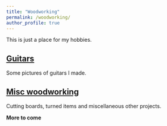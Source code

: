 ```yaml
---
title: "Woodworking"
permalink: /woodworking/
author_profile: true
---
```


This is just a place for my hobbies.

## [Guitars](http://malachycampbell.github.io/woodworking/Guitars)

Some pictures of guitars I made.

## [Misc woodworking](http://malachycampbell.github.io/woodworking/CuttingBoards)

Cutting boards, turned items and miscellaneous other projects.

**More to come**
